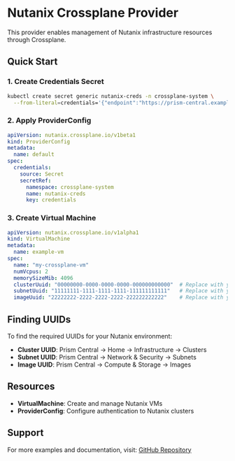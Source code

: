 # Nutanix Crossplane Provider

This provider enables management of Nutanix infrastructure resources through Crossplane.

## Quick Start

### 1. Create Credentials Secret

```bash
kubectl create secret generic nutanix-creds -n crossplane-system \
  --from-literal=credentials='{"endpoint":"https://prism-central.example.com:9440","username":"admin","password":"your-password"}'
```

### 2. Apply ProviderConfig

```yaml
apiVersion: nutanix.crossplane.io/v1beta1
kind: ProviderConfig
metadata:
  name: default
spec:
  credentials:
    source: Secret
    secretRef:
      namespace: crossplane-system
      name: nutanix-creds
      key: credentials
```

### 3. Create Virtual Machine

```yaml
apiVersion: nutanix.crossplane.io/v1alpha1
kind: VirtualMachine
metadata:
  name: example-vm
spec:
  name: "my-crossplane-vm"
  numVcpus: 2
  memorySizeMib: 4096
  clusterUuid: "00000000-0000-0000-0000-000000000000"  # Replace with your cluster UUID
  subnetUuid: "11111111-1111-1111-1111-111111111111"   # Replace with your subnet UUID
  imageUuid: "22222222-2222-2222-2222-222222222222"    # Replace with your image UUID
```

## Finding UUIDs

To find the required UUIDs for your Nutanix environment:

- **Cluster UUID**: Prism Central → Home → Infrastructure → Clusters
- **Subnet UUID**: Prism Central → Network & Security → Subnets
- **Image UUID**: Prism Central → Compute & Storage → Images

## Resources

- **VirtualMachine**: Create and manage Nutanix VMs
- **ProviderConfig**: Configure authentication to Nutanix clusters

## Support

For more examples and documentation, visit: [GitHub Repository](https://github.com/mgeorge67701/provider-nutanix)
